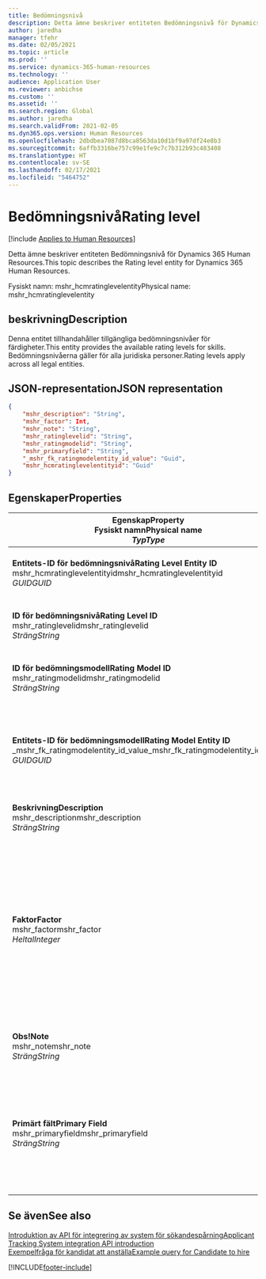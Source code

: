 ```yaml
---
title: Bedömningsnivå
description: Detta ämne beskriver entiteten Bedömningsnivå för Dynamics 365 Human Resources.
author: jaredha
manager: tfehr
ms.date: 02/05/2021
ms.topic: article
ms.prod: ''
ms.service: dynamics-365-human-resources
ms.technology: ''
audience: Application User
ms.reviewer: anbichse
ms.custom: ''
ms.assetid: ''
ms.search.region: Global
ms.author: jaredha
ms.search.validFrom: 2021-02-05
ms.dyn365.ops.version: Human Resources
ms.openlocfilehash: 2dbdbea7087d8bca8563da10d1bf9a97df24e8b3
ms.sourcegitcommit: 6affb3316be757c99e1fe9c7c7b312b93c483408
ms.translationtype: HT
ms.contentlocale: sv-SE
ms.lasthandoff: 02/17/2021
ms.locfileid: "5464752"
---
```

# <a name="rating-level"></a><span data-ttu-id="7e136-103">Bedömningsnivå</span><span class="sxs-lookup"><span data-stu-id="7e136-103">Rating level</span></span>

[!include [Applies to Human Resources](../includes/applies-to-hr.md)]

<span data-ttu-id="7e136-104">Detta ämne beskriver entiteten Bedömningsnivå för Dynamics 365 Human Resources.</span><span class="sxs-lookup"><span data-stu-id="7e136-104">This topic describes the Rating level entity for Dynamics 365 Human Resources.</span></span>

<span data-ttu-id="7e136-105">Fysiskt namn: mshr_hcmratinglevelentity</span><span class="sxs-lookup"><span data-stu-id="7e136-105">Physical name: mshr_hcmratinglevelentity</span></span>

## <a name="description"></a><span data-ttu-id="7e136-106">beskrivning</span><span class="sxs-lookup"><span data-stu-id="7e136-106">Description</span></span>

<span data-ttu-id="7e136-107">Denna entitet tillhandahåller tillgängliga bedömningsnivåer för färdigheter.</span><span class="sxs-lookup"><span data-stu-id="7e136-107">This entity provides the available rating levels for skills.</span></span> <span data-ttu-id="7e136-108">Bedömningsnivåerna gäller för alla juridiska personer.</span><span class="sxs-lookup"><span data-stu-id="7e136-108">Rating levels apply across all legal entities.</span></span>

## <a name="json-representation"></a><span data-ttu-id="7e136-109">JSON-representation</span><span class="sxs-lookup"><span data-stu-id="7e136-109">JSON representation</span></span>

```json
{
    "mshr_description": "String",
    "mshr_factor": Int,
    "mshr_note": "String",
    "mshr_ratinglevelid": "String",
    "mshr_ratingmodelid": "String",
    "mshr_primaryfield": "String",
    "_mshr_fk_ratingmodelentity_id_value": "Guid",
    "mshr_hcmratinglevelentityid": "Guid"
}
```

## <a name="properties"></a><span data-ttu-id="7e136-110">Egenskaper</span><span class="sxs-lookup"><span data-stu-id="7e136-110">Properties</span></span>

| <span data-ttu-id="7e136-111">Egenskap</span><span class="sxs-lookup"><span data-stu-id="7e136-111">Property</span></span><br><span data-ttu-id="7e136-112">**Fysiskt namn**</span><span class="sxs-lookup"><span data-stu-id="7e136-112">**Physical name**</span></span><br><span data-ttu-id="7e136-113">**_Typ_**</span><span class="sxs-lookup"><span data-stu-id="7e136-113">**_Type_**</span></span> | <span data-ttu-id="7e136-114">Använd</span><span class="sxs-lookup"><span data-stu-id="7e136-114">Use</span></span> | <span data-ttu-id="7e136-115">beskrivning</span><span class="sxs-lookup"><span data-stu-id="7e136-115">Description</span></span> |
| --- | --- | --- |
| <span data-ttu-id="7e136-116">**Entitets-ID för bedömningsnivå**</span><span class="sxs-lookup"><span data-stu-id="7e136-116">**Rating Level Entity ID**</span></span><br><span data-ttu-id="7e136-117">mshr_hcmratinglevelentityid</span><span class="sxs-lookup"><span data-stu-id="7e136-117">mshr_hcmratinglevelentityid</span></span><br><span data-ttu-id="7e136-118">*GUID*</span><span class="sxs-lookup"><span data-stu-id="7e136-118">*GUID*</span></span> | <span data-ttu-id="7e136-119">Skrivskydd</span><span class="sxs-lookup"><span data-stu-id="7e136-119">Read-only</span></span><br><span data-ttu-id="7e136-120">Obligatoriskt</span><span class="sxs-lookup"><span data-stu-id="7e136-120">Required</span></span><br><span data-ttu-id="7e136-121">Systemgenererad</span><span class="sxs-lookup"><span data-stu-id="7e136-121">System-generated</span></span> | <span data-ttu-id="7e136-122">Systemgenererad, unik identifierare för nivån.</span><span class="sxs-lookup"><span data-stu-id="7e136-122">The system-generated unique identifier for the level.</span></span> |
| <span data-ttu-id="7e136-123">**ID för bedömningsnivå**</span><span class="sxs-lookup"><span data-stu-id="7e136-123">**Rating Level ID**</span></span><br><span data-ttu-id="7e136-124">mshr_ratinglevelid</span><span class="sxs-lookup"><span data-stu-id="7e136-124">mshr_ratinglevelid</span></span><br><span data-ttu-id="7e136-125">*Sträng*</span><span class="sxs-lookup"><span data-stu-id="7e136-125">*String*</span></span> | <span data-ttu-id="7e136-126">Skrivskydd</span><span class="sxs-lookup"><span data-stu-id="7e136-126">Read/write</span></span><br><span data-ttu-id="7e136-127">Obligatoriskt</span><span class="sxs-lookup"><span data-stu-id="7e136-127">Required</span></span> | <span data-ttu-id="7e136-128">Användarläsbar, unik identifierare för nivån.</span><span class="sxs-lookup"><span data-stu-id="7e136-128">User-readable unique identifier for the level.</span></span> |
| <span data-ttu-id="7e136-129">**ID för bedömningsmodell**</span><span class="sxs-lookup"><span data-stu-id="7e136-129">**Rating Model ID**</span></span><br><span data-ttu-id="7e136-130">mshr_ratingmodelid</span><span class="sxs-lookup"><span data-stu-id="7e136-130">mshr_ratingmodelid</span></span><br><span data-ttu-id="7e136-131">*Sträng*</span><span class="sxs-lookup"><span data-stu-id="7e136-131">*String*</span></span> | <span data-ttu-id="7e136-132">Skrivskydd</span><span class="sxs-lookup"><span data-stu-id="7e136-132">Read/write</span></span><br><span data-ttu-id="7e136-133">Obligatoriskt</span><span class="sxs-lookup"><span data-stu-id="7e136-133">Required</span></span> | <span data-ttu-id="7e136-134">Bedömningsmodellen som bedömningsnivån tillhör.</span><span class="sxs-lookup"><span data-stu-id="7e136-134">The rating model to which the rating level belongs.</span></span> |
| <span data-ttu-id="7e136-135">**Entitets-ID för bedömningsmodell**</span><span class="sxs-lookup"><span data-stu-id="7e136-135">**Rating Model Entity ID**</span></span><br><span data-ttu-id="7e136-136">_mshr_fk_ratingmodelentity_id_value</span><span class="sxs-lookup"><span data-stu-id="7e136-136">_mshr_fk_ratingmodelentity_id_value</span></span><br><span data-ttu-id="7e136-137">*GUID*</span><span class="sxs-lookup"><span data-stu-id="7e136-137">*GUID*</span></span> | <span data-ttu-id="7e136-138">Skrivskydd</span><span class="sxs-lookup"><span data-stu-id="7e136-138">Read-only</span></span><br><span data-ttu-id="7e136-139">Obligatoriskt</span><span class="sxs-lookup"><span data-stu-id="7e136-139">Required</span></span><br><span data-ttu-id="7e136-140">Sekundärnyckel: mshr_hcmratingmodelentityid för mshr_hcmratingmodelentity</span><span class="sxs-lookup"><span data-stu-id="7e136-140">Foreign key: mshr_hcmratingmodelentityid of mshr_hcmratingmodelentity</span></span> | <span data-ttu-id="7e136-141">Den systemgenererade identifieraren för den bedömningsmodell som bedömningsnivån tillhör.</span><span class="sxs-lookup"><span data-stu-id="7e136-141">The system-generated identifier for the rating model to which the rating level belongs.</span></span> |
| <span data-ttu-id="7e136-142">**Beskrivning**</span><span class="sxs-lookup"><span data-stu-id="7e136-142">**Description**</span></span><br><span data-ttu-id="7e136-143">mshr_description</span><span class="sxs-lookup"><span data-stu-id="7e136-143">mshr_description</span></span><br><span data-ttu-id="7e136-144">*Sträng*</span><span class="sxs-lookup"><span data-stu-id="7e136-144">*String*</span></span> | <span data-ttu-id="7e136-145">Skrivskydd</span><span class="sxs-lookup"><span data-stu-id="7e136-145">Read/write</span></span><br><span data-ttu-id="7e136-146">Obligatoriskt</span><span class="sxs-lookup"><span data-stu-id="7e136-146">Required</span></span> | <span data-ttu-id="7e136-147">Beskrivningen av bedömningsnivån.</span><span class="sxs-lookup"><span data-stu-id="7e136-147">The description of the rating level.</span></span> |
| <span data-ttu-id="7e136-148">**Faktor**</span><span class="sxs-lookup"><span data-stu-id="7e136-148">**Factor**</span></span><br><span data-ttu-id="7e136-149">mshr_factor</span><span class="sxs-lookup"><span data-stu-id="7e136-149">mshr_factor</span></span><br><span data-ttu-id="7e136-150">*Heltal*</span><span class="sxs-lookup"><span data-stu-id="7e136-150">*Integer*</span></span> | <span data-ttu-id="7e136-151">Skrivskydd</span><span class="sxs-lookup"><span data-stu-id="7e136-151">Read/write</span></span><br><span data-ttu-id="7e136-152">Obligatoriskt</span><span class="sxs-lookup"><span data-stu-id="7e136-152">Required</span></span> | <span data-ttu-id="7e136-153">Faktorn för bedömningsnivån.</span><span class="sxs-lookup"><span data-stu-id="7e136-153">The factor for the rating level.</span></span> <span data-ttu-id="7e136-154">När du jämför artiklar med olika bedömningsnivåer används faktorn till att normalisera poängen.</span><span class="sxs-lookup"><span data-stu-id="7e136-154">When you compare items with a different number of rating levels, the factor is used to normalize the scores.</span></span> <span data-ttu-id="7e136-155">Värdet måste vara ett heltal mellan 0 och 9.</span><span class="sxs-lookup"><span data-stu-id="7e136-155">The value must be an integer between 0 and 9.</span></span> |
| <span data-ttu-id="7e136-156">**Obs!**</span><span class="sxs-lookup"><span data-stu-id="7e136-156">**Note**</span></span><br><span data-ttu-id="7e136-157">mshr_note</span><span class="sxs-lookup"><span data-stu-id="7e136-157">mshr_note</span></span><br><span data-ttu-id="7e136-158">*Sträng*</span><span class="sxs-lookup"><span data-stu-id="7e136-158">*String*</span></span> | <span data-ttu-id="7e136-159">Skrivskydd</span><span class="sxs-lookup"><span data-stu-id="7e136-159">Read/write</span></span><br><span data-ttu-id="7e136-160">Valfritt</span><span class="sxs-lookup"><span data-stu-id="7e136-160">Optional</span></span> | <span data-ttu-id="7e136-161">Eventuella anteckningar som är kopplade till bedömningsnivån.</span><span class="sxs-lookup"><span data-stu-id="7e136-161">Any notes associated with the rating level.</span></span> |
| <span data-ttu-id="7e136-162">**Primärt fält**</span><span class="sxs-lookup"><span data-stu-id="7e136-162">**Primary Field**</span></span><br><span data-ttu-id="7e136-163">mshr_primaryfield</span><span class="sxs-lookup"><span data-stu-id="7e136-163">mshr_primaryfield</span></span><br><span data-ttu-id="7e136-164">*Sträng*</span><span class="sxs-lookup"><span data-stu-id="7e136-164">*String*</span></span> | <span data-ttu-id="7e136-165">Skrivskydd</span><span class="sxs-lookup"><span data-stu-id="7e136-165">Read-only</span></span><br><span data-ttu-id="7e136-166">Obligatoriskt</span><span class="sxs-lookup"><span data-stu-id="7e136-166">Required</span></span> | <span data-ttu-id="7e136-167">Fält som används som identifierare för entitetsposten.</span><span class="sxs-lookup"><span data-stu-id="7e136-167">Field to be used as an identifier of the entity record.</span></span> <span data-ttu-id="7e136-168">Kombination av bedömningsnivå-ID och bedömningsmodell-ID.</span><span class="sxs-lookup"><span data-stu-id="7e136-168">Combination of rating level ID and rating model ID.</span></span> |

## <a name="see-also"></a><span data-ttu-id="7e136-169">Se även</span><span class="sxs-lookup"><span data-stu-id="7e136-169">See also</span></span>

[<span data-ttu-id="7e136-170">Introduktion av API för integrering av system för sökandespårning</span><span class="sxs-lookup"><span data-stu-id="7e136-170">Applicant Tracking System integration API introduction</span></span>](hr-admin-integration-ats-api-introduction.md)<br>
[<span data-ttu-id="7e136-171">Exempelfråga för kandidat att anställa</span><span class="sxs-lookup"><span data-stu-id="7e136-171">Example query for Candidate to hire</span></span>](hr-admin-integration-ats-api-candidate-to-hire-example-query.md)



[!INCLUDE[footer-include](../includes/footer-banner.md)]